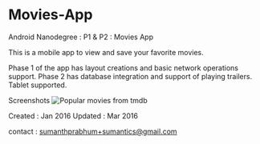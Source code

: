# Movies-App
Android Nanodegree :  P1 &amp; P2 : Movies App

This is a mobile app to view and save your favorite movies. 

Phase 1 of the app has layout creations and basic network operations support.
Phase 2 has database integration and support of playing trailers. Tablet supported.

Screenshots
![Popular movies from tmdb](https://cloud.githubusercontent.com/assets/16359513/13608556/576a6234-e57b-11e5-9d33-180dfdbcb9c5.jpg)

Created : Jan 2016
Updated : Mar 2016

contact : sumanthprabhum+sumantics@gmail.com
